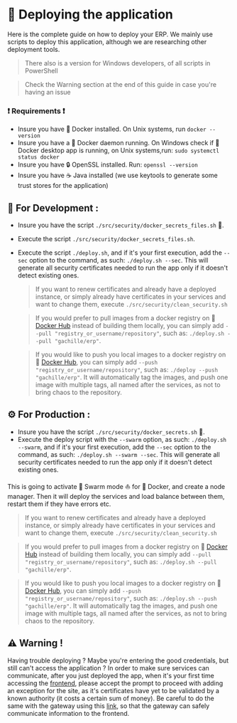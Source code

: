 # :rocket: Deploying the application

Here is the complete guide on how to deploy your ERP.
We mainly use scripts to deploy this application, although we are researching other deployment tools.

> There also is a version for Windows developers, of all scripts in PowerShell

> Check the Warning section at the end of this guide in case you're having an issue

### :exclamation: Requirements :exclamation:

- Insure you have :whale: Docker installed. On Unix systems, run `docker --version`
- Insure you have a :whale: Docker daemon running. On Windows check if :whale: Docker desktop app is running, on Unix systems,run: `sudo systemctl status docker`
- Insure you have :lock: OpenSSL installed. Run: `openssl --version`
- Insure you have :coffee: Java installed (we use keytools to generate some trust stores for the application)

## :hammer: **For Development** :

- Insure you have the script `./src/security/docker_secrets_files.sh` :key:.
- Execute the script `./src/security/docker_secrets_files.sh`.
- Execute the script `./deploy.sh`, and if it's your first execution, add the `--sec` option to the command, as such: `./deploy.sh --sec`. This will generate all security certificates needed to run the app only if it doesn't detect existing ones.

  > If you want to renew certificates and already have a deployed instance, or simply already have certificates in your services and want to change them, execute `./src/security/clean_security.sh`

  > If you would prefer to pull images from a docker registry on :whale: [Docker Hub](https://hub.docker.com) instead of building them locally, you can simply add `--pull "registry_or_username/repository"`, such as: `./deploy.sh --pull "gachille/erp"`.

  > If you would like to push you local images to a docker registry on :whale: [Docker Hub](https://hub.docker.com), you can simply add `--push "registry_or_username/repository"`, such as: `./deploy --push "gachille/erp"`. It will automatically tag the images, and push one image with multiple tags, all named after the services, as not to bring chaos to the repository.

## :gear: **For Production** :

- Insure you have the script `./src/security/docker_secrets.sh` :key:.
- Execute the deploy script with the `--swarm` option, as such: `./deploy.sh --swarm`, and if it's your first execution, add the `--sec` option to the command, as such: `./deploy.sh --swarm --sec`. This will generate all security certificates needed to run the app only if it doesn't detect existing ones.

This is going to activate :ship: Swarm mode :sailboat: for :whale: Docker, and create a node manager. Then it will deploy the services and load balance between them, restart them if they have errors etc.

> If you want to renew certificates and already have a deployed instance, or simply already have certificates in your services and want to change them, execute `./src/security/clean_security.sh`

> If you would prefer to pull images from a docker registry on :whale: [Docker Hub](https://hub.docker.com) instead of building them locally, you can simply add `--pull "registry_or_username/repository"`, such as: `./deploy.sh --pull "gachille/erp"`.

> If you would like to push you local images to a docker registry on :whale: [Docker Hub](https://hub.docker.com), you can simply add `--push "registry_or_username/repository"`, such as: `./deploy.sh --push "gachille/erp"`. It will automatically tag the images, and push one image with multiple tags, all named after the services, as not to bring chaos to the repository.

## :warning: Warning !

Having trouble deploying ? Maybe you're entering the good credentials, but still can't access the application ?
In order to make sure services can communicate, after you just deployed the app, when it's your first time accessing the [frontend](https://localhost:3000/), please accept the prompt to proceed with adding an exception for the site, as it's certificates have yet to be validated by a known authority (it costs a certain sum of money). Be careful to do the same with the gateway using this [link](https://localhost:8041/api/authentication/v1/hello), so that the gateway can safely communicate information to the frontend.
